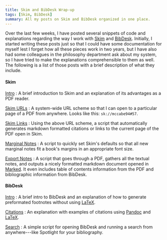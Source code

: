 ```yaml
---
title: Skim and BibDesk Wrap-up
tags: [Skim, BibDesk]
summary: All my posts on Skim and BibDesk organized in one place.
---
```


Over the last few weeks, I have posted several snippets of code and
explanations regarding the way I work with [Skim] and [BibDesk].
Initially, I started writing these posts just so that I could have
some documentation for myself lest I forget how all these pieces
work in two years, but I have also had some colleagues in the
philosophy department ask about my system, so I have tried to make
the explanations comprehensible to them as well.  The following is
a list of those posts with a brief description of what they
include.


#### Skim ####

[Intro](http://www.dansheffler.com/blog/2014-07-05-why-i-use-skim)
:   A brief introduction to Skim and an explanation of its
    advantages as a PDF reader.

[Skim URLs](http://www.dansheffler.com/blog/2014-07-02-custom-skim-urls)
:   A system-wide URL scheme so that I can open to a particular
    page of a PDF from anywhere.  Looks like this:
    `sk://mccabe94#57`.

[Skim Links](http://www.dansheffler.com/blog/2014-07-03-skim-links)
:   Using the above URL scheme, a script that automatically
    generates markdown formatted citations or links to the
    current page of the PDF open in Skim.

[Marginal Notes](http://www.dansheffler.com/blog/2014-07-04-marginal-note-properties-in-skim)
:   A script to quickly set Skim's defaults so that all new
    marginal notes fit a book's margins in an appropriate font
    size.

[Export Notes](http://www.dansheffler.com/blog/2014-07-07-exporting-skim-notes)
:   A script that goes through a PDF, gathers all the textual
    notes, and outputs a nicely formatted markdown document
    opened in [Marked].  It even includes table of contents
    information from the PDF and bibliographic information from
    BibDesk.

#### BibDesk ####

[Intro](http://www.dansheffler.com/blog/2014-07-08-intro-to-bibdesk)
:   A brief intro to BibDesk and an explanation of how to
    generate preformated footnotes without using [LaTeX].

[Citations](http://www.dansheffler.com/blog/2014-07-09-bibdesk-and-latex-citations)
:   An explanation with examples of citations using [Pandoc] and
    [LaTeX].

[Search](http://www.dansheffler.com/blog/2014-07-12-search-bibdesk)
:   A simple  script for opening BibDesk and running a search
    from anywhere---like Spotlight for your bibliography.

[Skim]:         http://skim-app.sourceforge.net
[BibDesk]:      http://bibdesk.sourceforge.net
[LaTeX]:        http://www.latex-project.org
[Pandoc]:       http://johnmacfarlane.net/pandoc/
[Marked]:       http://markedapp.com

